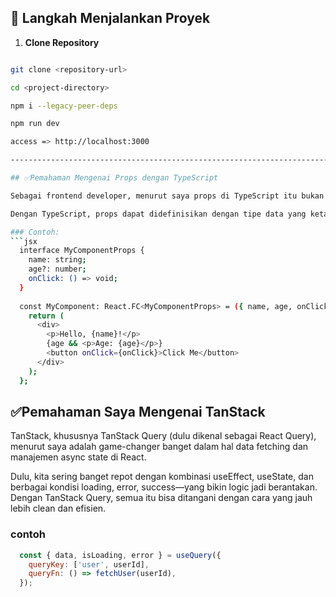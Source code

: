 ## 🚀 Langkah Menjalankan Proyek

1. **Clone Repository**
```bash

git clone <repository-url>

cd <project-directory>

npm i --legacy-peer-deps 

npm run dev

access => http://localhost:3000

---------------------------------------------------------------------------

## ✅Pemahaman Mengenai Props dengan TypeScript

Sebagai frontend developer, menurut saya props di TypeScript itu bukan cuma soal menentukan tipe saja, tapi lebih ke cara menjaga struktur dan kontrak antar komponen biar tetap jelas dan aman.

Dengan TypeScript, props dapat didefinisikan dengan tipe data yang ketat menggunakan interface atau type. Ini memastikan bahwa data yang dikirimkan ke komponen sesuai dengan tipe yang diharapkan, mengurangi risiko kesalahan selama pengembangan.

### Contoh:
```jsx
  interface MyComponentProps {
    name: string;
    age?: number;
    onClick: () => void;
  }
  
  const MyComponent: React.FC<MyComponentProps> = ({ name, age, onClick }) => {
    return (
      <div>
        <p>Hello, {name}!</p>
        {age && <p>Age: {age}</p>}
        <button onClick={onClick}>Click Me</button>
      </div>
    );
  };
```

## ✅Pemahaman Saya Mengenai TanStack

TanStack, khususnya TanStack Query (dulu dikenal sebagai React Query), menurut saya adalah game-changer banget dalam hal data fetching dan manajemen async state di React.

Dulu, kita sering banget repot dengan kombinasi useEffect, useState, dan berbagai kondisi loading, error, success—yang bikin logic jadi berantakan. Dengan TanStack Query, semua itu bisa ditangani dengan cara yang jauh lebih clean dan efisien.

### contoh
```jsx
  const { data, isLoading, error } = useQuery({
    queryKey: ['user', userId],
    queryFn: () => fetchUser(userId),
  });
```
